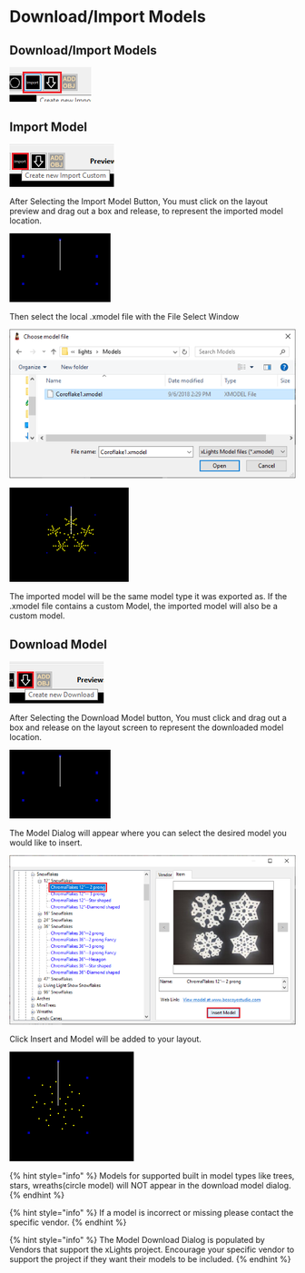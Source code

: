 # Download/Import Models

## Download/Import Models

![](<../../.gitbook/assets/image (31) (1).png>)

## Import Model

![Import Model Button](<../../.gitbook/assets/image (429).png>)

After Selecting the Import Model Button, You must click on the layout preview and drag out a box and release, to represent the imported model location.

![Empty Model Box](<../../.gitbook/assets/image (717).png>)

Then select the local .xmodel file with the File Select Window

![File Select Window](<../../.gitbook/assets/image (781).png>)

![Imported Model ](<../../.gitbook/assets/image (209).png>)

The imported model will be the same model type it was exported as. If the .xmodel file contains a custom Model, the imported model will also be a custom model.

## Download Model

![Download Model Button](<../../.gitbook/assets/image (351).png>)

After Selecting the Download Model button, You must click and drag out a box and release on the layout screen to represent the downloaded model location.

![Empty Model Box](<../../.gitbook/assets/image (717).png>)

The Model Dialog will appear where you can select the desired model you would like to insert.

![Download Model Dialog](<../../.gitbook/assets/image (475).png>)

Click Insert and Model will be added to your layout.

![ChromaFlake Model](<../../.gitbook/assets/image (633).png>)

{% hint style="info" %}
Models for supported built in model types like trees, stars, wreaths(circle model) will NOT appear in the download model dialog.
{% endhint %}

{% hint style="info" %}
If a model is incorrect or missing please contact the specific vendor.
{% endhint %}

{% hint style="info" %}
The Model Download Dialog is populated by Vendors that support the xLights project. Encourage your specific vendor to support the project if they want their models to be included.
{% endhint %}

